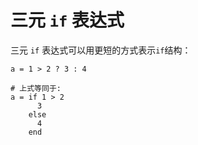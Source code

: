 # 三元 `if` 表达式

三元 `if` 表达式可以用更短的方式表示`if`结构：

```crystal
a = 1 > 2 ? 3 : 4

# 上式等同于:
a = if 1 > 2
      3
    else
      4
    end
```
